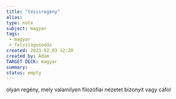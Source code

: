 ```yaml
---
title: "tézisregény"
alias: 
type: note
subject: magyar
tags:
 - magyar
 - felvilágosodás
created: 2023.02.03 12:20
created_by: Ádám
TARGET DECK: magyar
summary: 
status: empty
---
```

olyan regény, mely valamilyen filozófiai nézetet bizonyít vagy cáfol